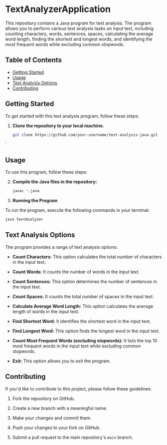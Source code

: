# TextAnalyzerApplication


This repository contains a Java program for text analysis. The program allows you to perform various text analysis tasks on input text, including counting characters, words, sentences, spaces, calculating the average word length, finding the shortest and longest words, and identifying the most frequent words while excluding common stopwords.

## Table of Contents

- [Getting Started](#getting-started)
- [Usage](#usage)
- [Text Analysis Options](#text-analysis-options)
- [Contributing](#contributing)


## Getting Started

To get started with this text analysis program, follow these steps:

1. **Clone the repository to your local machine.**

   ```bash
   git clone https://github.com/your-username/text-analysis-java.git
`
   ## Usage

To use this program, follow these steps:

2. **Compile the Java files in the repository:**

   ```bash
   javac *.java

3. **Running the Program**

To run the program, execute the following commands in your terminal:

```bash
java TextAnalyzer
```
## Text Analysis Options

The program provides a range of text analysis options:

- **Count Characters:** This option calculates the total number of characters in the input text.

- **Count Words:** It counts the number of words in the input text.

- **Count Sentences:** This option determines the number of sentences in the input text.

- **Count Spaces:** It counts the total number of spaces in the input text.

- **Calculate Average Word Length:** This option calculates the average length of words in the input text.

- **Find Shortest Word:** It identifies the shortest word in the input text.

- **Find Longest Word:** This option finds the longest word in the input text.

- **Count Most Frequent Words (excluding stopwords):** It lists the top 10 most frequent words in the input text while excluding common stopwords.

- **Exit:** This option allows you to exit the program.

## Contributing

If you'd like to contribute to this project, please follow these guidelines:

1. Fork the repository on GitHub.

2. Create a new branch with a meaningful name.

3. Make your changes and commit them.

4. Push your changes to your fork on GitHub.

5. Submit a pull request to the main repository's `main` branch.




